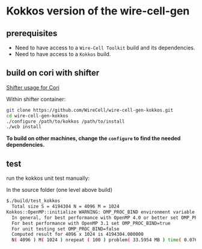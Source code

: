# Kokkos version of the wire-cell-gen

## prerequisites
 - Need to have access to a `Wire-Cell Toolkit` build and its dependencies.
 - Need to have access to a `Kokkos` build.

## build on cori with shifter

[Shifter usage for Cori](https://github.com/hep-cce2/PPSwork/blob/master/Wire-Cell/Shifter.md)

Within shifter container:

```bash
git clone https://github.com/WireCell/wire-cell-gen-kokkos.git
cd wire-cell-gen-kokkos
./configure /path/to/kokkos /path/to/install
./wcb install
```

**To build on other machines, change the `configure` to find the needed dependencies.**

## test

run the kokkos unit test manually:

In the source folder (one level above build)
```bash
$./build/test_kokkos
  Total size S = 4194304 N = 4096 M = 1024
Kokkos::OpenMP::initialize WARNING: OMP_PROC_BIND environment variable not set
  In general, for best performance with OpenMP 4.0 or better set OMP_PROC_BIND=spread and OMP_PLACES=threads
  For best performance with OpenMP 3.1 set OMP_PROC_BIND=true
  For unit testing set OMP_PROC_BIND=false
  Computed result for 4096 x 1024 is 4194304.000000
  N( 4096 ) M( 1024 ) nrepeat ( 100 ) problem( 33.5954 MB ) time( 0.076382 s ) bandwidth( 43.9834 GB/s )

```
